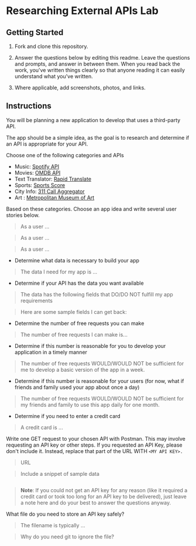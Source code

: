 # Researching External APIs Lab

## Getting Started

1. Fork and clone this repository.

1. Answer the questions below by editing this readme. Leave the questions and prompts, and answer in between them. When you read back the work, you've written things clearly so that anyone reading it can easily understand what you've written.

1. Where applicable, add screenshots, photos, and links.

## Instructions

You will be planning a new application to develop that uses a third-party API.

The app should be a simple idea, as the goal is to research and determine if an API is appropriate for your API.

Choose one of the following categories and APIs

- Music: [Spotify API](https://developer.spotify.com/documentation/web-api)
- Movies: [OMDB API](https://www.omdbapi.com)
- Text Translator: [Rapid Translate](https://rapidapi.com/auth/sign-up?referral=/sibaridev/api/rapid-translate-multi-traduction)
- Sports: [Sports Score](https://rapidapi.com/tipsters/api/sportscore1)
- City Info: [311 Call Aggregator](https://data.cityofnewyork.us/browse?Dataset-Information_Agency=311)
- Art : [Metropolitan Museum of Art ](https://metmuseum.github.io)

Based on these categories. Choose an app idea and write several user stories below.

> As a user ...

> As a user ...

> As a user ...

- Determine what data is necessary to build your app

> The data I need for my app is ...

- Determine if your API has the data you want available

> The data has the following fields that DO/DO NOT fulfill my app requirements

> Here are some sample fields I can get back:

- Determine the number of free requests you can make

> The number of free requests I can make is...

- Determine if this number is reasonable for you to develop your application in a timely manner

> The number of free requests WOULD/WOULD NOT be sufficient for me to develop a basic version of the app in a week.

- Determine if this number is reasonable for your users (for now, what if friends and family used your app about once a day)

> The number of free requests WOULD/WOULD NOT be sufficient for my friends and family to use this app daily for one month.

- Determine if you need to enter a credit card

> A credit card is ...

Write one GET request to your chosen API with Postman. This may involve requesting an API key or other steps. If you requested an API Key, please don't include it. Instead, replace that part of the URL WITH `<MY API KEY>.`

> URL

> Include a snippet of sample data

```

```

> **Note**: If you could not get an API key for any reason (like it required a credit card or took too long for an API key to be delivered), just leave a note here and do your best to answer the questions anyway.

What file do you need to store an API key safely?

> The filename is typically ...

> Why do you need git to ignore the file?
